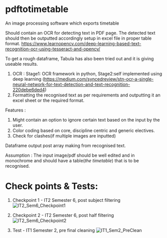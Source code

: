 # pdftotimetable
An image processing software which exports timetable

Should contain an OCR for detecting text in PDF page. The detected text should then be outputted accordingly setup in excel file in proper table format. https://www.learnopencv.com/deep-learning-based-text-recognition-ocr-using-tesseract-and-opencv/

To get a rough dataframe, Tabula has also been tried out and it is giving useable results.
1. OCR : Stage1: OCR framework in python, Stage2:self implemented using deep learning (https://medium.com/syncedreview/stn-ocr-a-single-neural-network-for-text-detection-and-text-recognition-220debe6ded4)
2. Formatting the recognised text as per requirements and outputting it an excel sheet or the required format.

Features :
1. Might contain an option to ignore certain text based on the input by the user. 
2. Color coding based on core, discipline centric and generic electives.
3. Check for clashes(if multiple images are inputted)

Dataframe output post array making from recognised text. 

Assumption : The input image/pdf should be well edited and in monochrome and should have a table(_the timetable_) that is to be recognised.

# Check points & Tests:

1. Checkpoint 1 - IT2 Semester 6, post subject filtering
![IT2_Sem6_Checkpoint1](https://raw.github.com/championballer/pdftotimetable/master/IT2_Sem6_Checkpoint1.png)

2. Checkpoint 2 - IT2 Semester 6, post half filtering
![IT2_Sem6_Checkpoint2](https://raw.github.com/championballer/pdftotimetable/master/IT2_Sem6_Checkpoint2.png)

3. Test - IT1 Semester 2, pre final cleaning
![IT1_Sem2_PreClean](https://raw.github.com/championballer/pdftotimetable/master/IT1_Sem2_PreClean.png)
